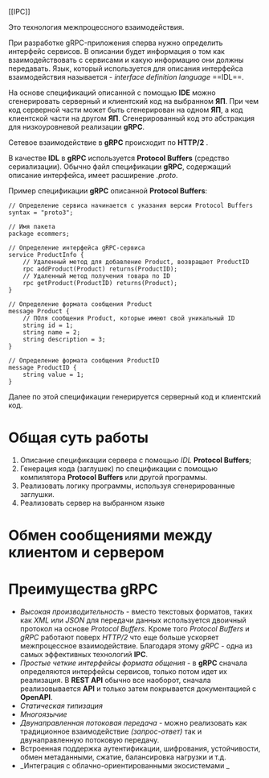 [[IPC]]

Это технология межпроцессного взаимодействия.

При разработке gRPC-приложения сперва нужно определить интерфейс сервисов. В описании будет информация о том как взаимодействовать с сервисами и какую информацию они должны передавать. 
Язык, который используется для описания интерфейса взаимодействия называется - _interface definition language_ ==IDL==.

На основе спецификаций описанной с помощью __IDE__ можно сгенерировать серверный и клиентский код на выбранном __ЯП__. При чем код серверной части может быть сгенерирован на одном __ЯП__, а код клиентской части на другом __ЯП__. Сгенерированный код это абстракция для низкоуровневой реализации __gRPC__. 

Сетевое взаимодействие в __gRPC__ происходит по __HTTP/2__ .

В качестве __IDL__ в __gRPC__ используется __Protocol Buffers__ (средство сериализации). Обычно файл спецификации __gRPC__, содержащий описание интерфейса, имеет расширение _.proto_.

Пример спецификации __gRPC__ описанной  __Protocol Buffers__:
```protofile
// Определение сервиса начинается с указания версии Protocol Buffers
syntax = "proto3";

// Имя пакета
package ecommers;

// Определение интерфейса gRPC-сервиса
service ProductInfo {
	// Удаленный метод для добавление Product, возвращает ProductID
	rpc addProduct(Product) returns(ProductID); 
	// Удаленный метод получения товара по ID
	rpc getProduct(ProductID) returns(Product);
}

// Определение формата сообщения Product
message Product {
	// ПОля сообщения Product, которые имеют свой уникальный ID
	string id = 1;
	string name = 2;
	string description = 3;
}

// Определение формата сообщения ProductID
message ProductID {
	string value = 1;
}
```
Далее по этой спецификации генерируется серверный код и клиентский код.

# Общая суть работы
1) Описание спецификации сервера с помощью _IDL_  __Protocol Buffers__;
2) Генерация кода (заглушек) по спецификации с помощью компилятора  __Protocol Buffers__ или другой программы.
3) Реализовать логику программы, используя сгенерированные заглушки.
4) Реализовать сервер на выбранном языке
# Обмен сообщениями между клиентом и сервером

# Преимущества gRPC
- _Высокая производительность_ - вместо текстовых форматов, таких как _XML_ или _JSON_ для передачи данных используется двоичный протокол на основе _Protocol Buffers_. Кроме того _Protocol Buffers_ и _gRPC_ работают поверх _HTTP/2_ что еще больше ускоряет межпроцессное взаимодействие. Благодаря этому _gRPC_ - одна из самых эффективных технологий __IPC__.
- _Простые четкие интерфейсы формата общения_ - в __gRPC__ сначала определяются интерфейсы сервисов, только потом идет их реализация. В __REST API__ обычно все наоборот, сначала реализовывается __API__ и только затем покрывается документацией с __OpenAPI__.
- _Статическая типизация_
- _Многоязычие_
- _Двунаправленная потоковая передача_ - можно реализовать как традиционное взаимодействие _(запрос-ответ)_ так и двунаправленную потоковую передачу.
- Встроенная поддержка аутентификации, шифрования, устойчивости, обмен метаданными, сжатие, балансировка нагрузки и т.д.
- _Интеграция с облачно-ориентированными экосистемами  _